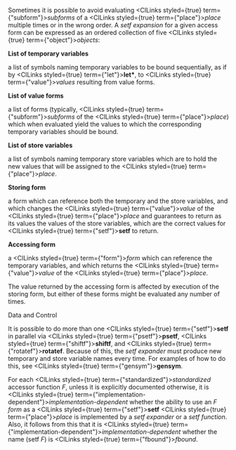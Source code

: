  



Sometimes it is possible to avoid evaluating <ClLinks styled={true} term={"subform"}><i>subforms</i></ClLinks> of a <ClLinks styled={true} term={"place"}><i>place</i></ClLinks> multiple times or in the wrong order. A *setf expansion* for a given access form can be expressed as an ordered collection of five <ClLinks styled={true} term={"object"}><i>objects</i></ClLinks>: 



**List of temporary variables** 



a list of symbols naming temporary variables to be bound sequentially, as if by <ClLinks styled={true} term={"let"}><b>let\*</b></ClLinks>, to <ClLinks styled={true} term={"value"}><i>values</i></ClLinks> resulting from value forms. 



**List of value forms** 



a list of forms (typically, <ClLinks styled={true} term={"subform"}><i>subforms</i></ClLinks> of the <ClLinks styled={true} term={"place"}><i>place</i></ClLinks>) which when evaluated yield the values to which the corresponding temporary variables should be bound. 



**List of store variables** 



a list of symbols naming temporary store variables which are to hold the new values that will be assigned to the <ClLinks styled={true} term={"place"}><i>place</i></ClLinks>. 



**Storing form** 



a form which can reference both the temporary and the store variables, and which changes the <ClLinks styled={true} term={"value"}><i>value</i></ClLinks> of the <ClLinks styled={true} term={"place"}><i>place</i></ClLinks> and guarantees to return as its values the values of the store variables, which are the correct values for <ClLinks styled={true} term={"setf"}><b>setf</b></ClLinks> to return. 



**Accessing form** 



a <ClLinks styled={true} term={"form"}><i>form</i></ClLinks> which can reference the temporary variables, and which returns the <ClLinks styled={true} term={"value"}><i>value</i></ClLinks> of the <ClLinks styled={true} term={"place"}><i>place</i></ClLinks>. 



The value returned by the accessing form is affected by execution of the storing form, but either of these forms might be evaluated any number of times. 



Data and Control 











It is possible to do more than one <ClLinks styled={true} term={"setf"}><b>setf</b></ClLinks> in parallel via <ClLinks styled={true} term={"psetf"}><b>psetf</b></ClLinks>, <ClLinks styled={true} term={"shiftf"}><b>shiftf</b></ClLinks>, and <ClLinks styled={true} term={"rotatef"}><b>rotatef</b></ClLinks>. Because of this, the *setf expander* must produce new temporary and store variable names every time. For examples of how to do this, see <ClLinks styled={true} term={"gensym"}><b>gensym</b></ClLinks>. 



For each <ClLinks styled={true} term={"standardized"}><i>standardized</i></ClLinks> accessor function *F*, unless it is explicitly documented otherwise, it is <ClLinks styled={true} term={"implementation-dependent"}><i>implementation-dependent</i></ClLinks> whether the ability to use an *F form* as a <ClLinks styled={true} term={"setf"}><b>setf</b></ClLinks> <ClLinks styled={true} term={"place"}><i>place</i></ClLinks> is implemented by a *setf expander* or a *setf function*. Also, it follows from this that it is <ClLinks styled={true} term={"implementation-dependent"}><i>implementation-dependent</i></ClLinks> whether the name (setf *F*) is <ClLinks styled={true} term={"fbound"}><i>fbound</i></ClLinks>. 




